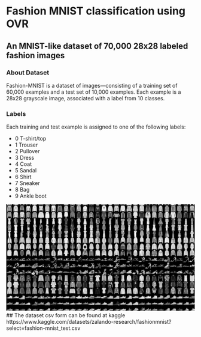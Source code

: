# Fashion MNIST classification using OVR
## An MNIST-like dataset of 70,000 28x28 labeled fashion images
### About Dataset
Fashion-MNIST is a dataset of images—consisting of a training set of 60,000 examples and a test set of 10,000 examples. Each example is a 28x28 grayscale image, associated with a label from 10 classes.
### Labels
Each training and test example is assigned to one of the following labels:

* 0 T-shirt/top
* 1 Trouser
* 2 Pullover
* 3 Dress
* 4 Coat
* 5 Sandal
* 6 Shirt
* 7 Sneaker
* 8 Bag
* 9 Ankle boot
<div><img src="https://github.com/Isa1asN/fashion-mnist_ovr/blob/main/fashion-mnist-sprite.jpeg?raw=true" /></div>
## The dataset csv form can be found at kaggle https://www.kaggle.com/datasets/zalando-research/fashionmnist?select=fashion-mnist_test.csv
